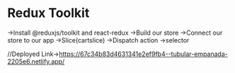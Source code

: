 # Redux Toolkit
->Install @reduxjs/toolkit and react-redux
->Build our store
->Connect our store to our app
->Slice(cartslice)
->Dispatch action
->selector


//Deployed Link->https://67c34b83d4631341e2ef9fb4--tubular-empanada-2205e6.netlify.app/

